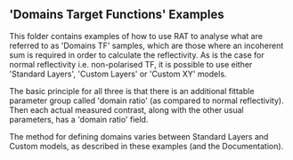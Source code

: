 ## 'Domains Target Functions' Examples

This folder contains examples of how to use RAT to analyse what are referred
to as 'Domains TF' samples, which are those where an incoherent sum is required
in order to calculate the reflectivity. As is the case for normal reflectivity i.e. non-polarised TF, 
it is possible to use either 'Standard Layers', 'Custom Layers' or 'Custom XY' models.

The basic principle for all three is that there is an additional fittable 
parameter group called 'domain ratio' (as compared to normal reflectivity). 
Then each actual measured contrast, along with the other usual parameters, 
has a 'domain ratio' field. 

The method for defining domains varies between Standard Layers and Custom models,
as described in these examples (and the Documentation).

